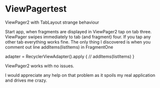 # ViewPagertest
ViewPager2 with TabLayout strange behaviour 

Start app, when fragments are displayed in ViewPager2 tap on tab three. ViewPager swipes immediately to tab (and fragment) four. 
If you tap any other tab everything works fine. 
The only thing I discovered is when you comment out line addItems(listItems) in FragmentOne

adapter = RecyclerViewAdapter().apply {
 //   addItems(listItems)
}

ViewPager2 works with no issues.

I would appreciate any help on that problem as it spoils my real application and drives me crazy.
